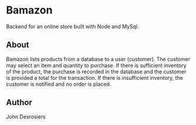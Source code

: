 # Bamazon
Backend for an online store built with Node and MySql.

## About
Bamazon lists products from a database to a user (customer). The customer may select an item and quantity to purchase. If there is sufficient inventory of the product, the purchase is recorded in the database and the customer is provided a total for the transaction. If there is insufficient inventory, the customer is notified and no order is placed.

## Author
John Desrosiers
